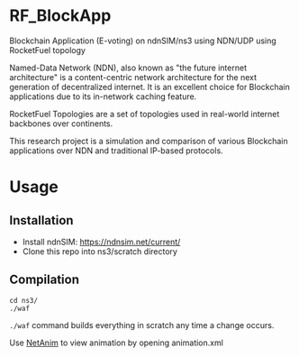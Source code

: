 # RF_BlockApp
Blockchain Application (E-voting) on ndnSIM/ns3 using NDN/UDP using RocketFuel topology

Named-Data Network (NDN), also known as "the future internet architecture" is a content-centric network architecture for the next generation of decentralized internet. It is an excellent choice for Blockchain applications due to its in-network caching feature.

RocketFuel Topologies are a set of topologies used in real-world internet backbones over continents.

This research project is a simulation and comparison of various Blockchain applications over NDN and traditional IP-based protocols.

# Usage

## Installation
- Install ndnSIM: https://ndnsim.net/current/
- Clone this repo into ns3/scratch directory

## Compilation
```
cd ns3/
./waf
```

``` ./waf ``` command builds everything in scratch any time a change occurs.

Use [NetAnim](https://www.nsnam.org/wiki/NetAnim) to view animation by opening animation.xml
